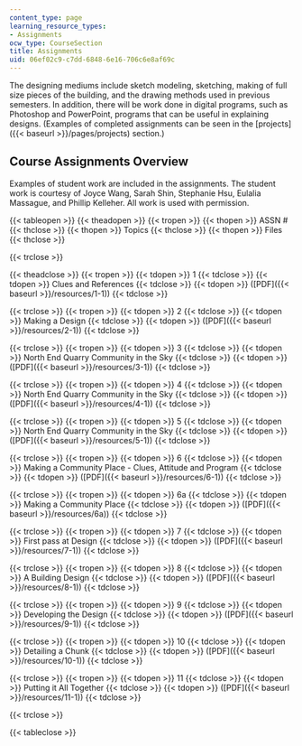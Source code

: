 ```yaml
---
content_type: page
learning_resource_types:
- Assignments
ocw_type: CourseSection
title: Assignments
uid: 06ef02c9-c7dd-6848-6e16-706c6e8af69c
---
```


The designing mediums include sketch modeling, sketching, making of full size pieces of the building, and the drawing methods used in previous semesters. In addition, there will be work done in digital programs, such as Photoshop and PowerPoint, programs that can be useful in explaining designs. (Examples of completed assignments can be seen in the [projects]({{< baseurl >}}/pages/projects) section.)

Course Assignments Overview
---------------------------

Examples of student work are included in the assignments. The student work is courtesy of Joyce Wang, Sarah Shin, Stephanie Hsu, Eulalia Massague, and Phillip Kelleher. All work is used with permission.

{{< tableopen >}}
{{< theadopen >}}
{{< tropen >}}
{{< thopen >}}
ASSN #
{{< thclose >}}
{{< thopen >}}
Topics
{{< thclose >}}
{{< thopen >}}
Files
{{< thclose >}}

{{< trclose >}}

{{< theadclose >}}
{{< tropen >}}
{{< tdopen >}}
1
{{< tdclose >}}
{{< tdopen >}}
Clues and References
{{< tdclose >}}
{{< tdopen >}}
([PDF]({{< baseurl >}}/resources/1-1))
{{< tdclose >}}

{{< trclose >}}
{{< tropen >}}
{{< tdopen >}}
2
{{< tdclose >}}
{{< tdopen >}}
Making a Design
{{< tdclose >}}
{{< tdopen >}}
([PDF]({{< baseurl >}}/resources/2-1))
{{< tdclose >}}

{{< trclose >}}
{{< tropen >}}
{{< tdopen >}}
3
{{< tdclose >}}
{{< tdopen >}}
North End Quarry Community in the Sky
{{< tdclose >}}
{{< tdopen >}}
([PDF]({{< baseurl >}}/resources/3-1))
{{< tdclose >}}

{{< trclose >}}
{{< tropen >}}
{{< tdopen >}}
4
{{< tdclose >}}
{{< tdopen >}}
North End Quarry Community in the Sky
{{< tdclose >}}
{{< tdopen >}}
([PDF]({{< baseurl >}}/resources/4-1))
{{< tdclose >}}

{{< trclose >}}
{{< tropen >}}
{{< tdopen >}}
5
{{< tdclose >}}
{{< tdopen >}}
North End Quarry Community in the Sky
{{< tdclose >}}
{{< tdopen >}}
([PDF]({{< baseurl >}}/resources/5-1))
{{< tdclose >}}

{{< trclose >}}
{{< tropen >}}
{{< tdopen >}}
6
{{< tdclose >}}
{{< tdopen >}}
Making a Community Place - Clues, Attitude and Program
{{< tdclose >}}
{{< tdopen >}}
([PDF]({{< baseurl >}}/resources/6-1))
{{< tdclose >}}

{{< trclose >}}
{{< tropen >}}
{{< tdopen >}}
6a
{{< tdclose >}}
{{< tdopen >}}
Making a Community Place
{{< tdclose >}}
{{< tdopen >}}
([PDF]({{< baseurl >}}/resources/6a))
{{< tdclose >}}

{{< trclose >}}
{{< tropen >}}
{{< tdopen >}}
7
{{< tdclose >}}
{{< tdopen >}}
First pass at Design
{{< tdclose >}}
{{< tdopen >}}
([PDF]({{< baseurl >}}/resources/7-1))
{{< tdclose >}}

{{< trclose >}}
{{< tropen >}}
{{< tdopen >}}
8
{{< tdclose >}}
{{< tdopen >}}
A Building Design
{{< tdclose >}}
{{< tdopen >}}
([PDF]({{< baseurl >}}/resources/8-1))
{{< tdclose >}}

{{< trclose >}}
{{< tropen >}}
{{< tdopen >}}
9
{{< tdclose >}}
{{< tdopen >}}
Developing the Design
{{< tdclose >}}
{{< tdopen >}}
([PDF]({{< baseurl >}}/resources/9-1))
{{< tdclose >}}

{{< trclose >}}
{{< tropen >}}
{{< tdopen >}}
10
{{< tdclose >}}
{{< tdopen >}}
Detailing a Chunk
{{< tdclose >}}
{{< tdopen >}}
([PDF]({{< baseurl >}}/resources/10-1))
{{< tdclose >}}

{{< trclose >}}
{{< tropen >}}
{{< tdopen >}}
11
{{< tdclose >}}
{{< tdopen >}}
Putting it All Together
{{< tdclose >}}
{{< tdopen >}}
([PDF]({{< baseurl >}}/resources/11-1))
{{< tdclose >}}

{{< trclose >}}

{{< tableclose >}}